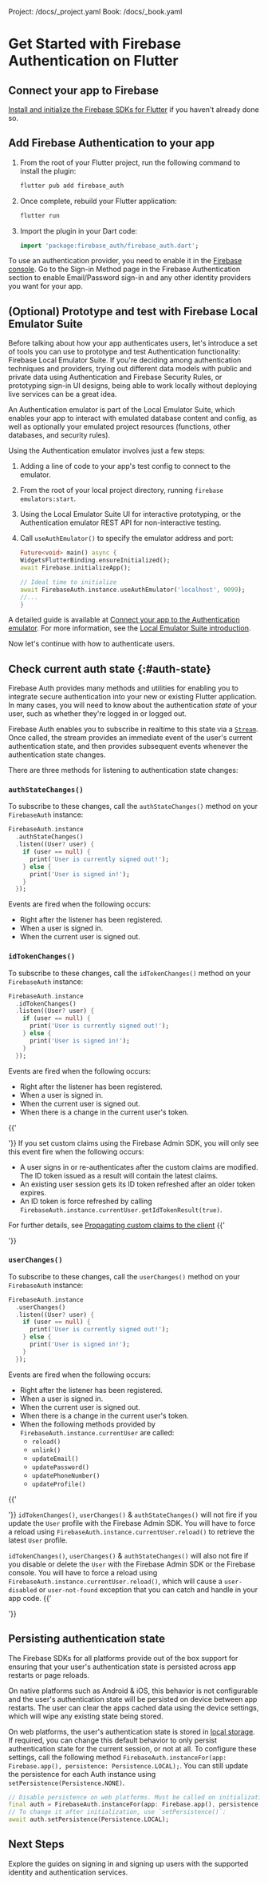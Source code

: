 Project: /docs/_project.yaml
Book: /docs/_book.yaml

<link rel="stylesheet" type="text/css" href="/styles/docs.css" />

# Get Started with Firebase Authentication on Flutter

## Connect your app to Firebase

[Install and initialize the Firebase SDKs for Flutter](/docs/flutter/setup) if you haven't already done
so.

## Add Firebase Authentication to your app

1.  From the root of your Flutter project, run the following command to install
    the plugin:

    ```bash
    flutter pub add firebase_auth
    ```

1.  Once complete, rebuild your Flutter application:

    ```bash
    flutter run
    ```

1.  Import the plugin in your Dart code:

    ```dart
    import 'package:firebase_auth/firebase_auth.dart';
    ```

To use an authentication provider, you need to enable it in the [Firebase console](https://console.firebase.google.com/).
Go to the Sign-in Method page in the Firebase Authentication section to enable
Email/Password sign-in and any other identity providers you want for your app.

## (Optional) Prototype and test with Firebase Local Emulator Suite

Before talking about how your app authenticates users, let's introduce a set of
tools you can use to prototype and test Authentication functionality:
Firebase Local Emulator Suite. If you're deciding among authentication techniques
and providers, trying out different data models with public and private data
using Authentication and Firebase Security Rules, or prototyping sign-in UI designs, being able to
work locally without deploying live services can be a great idea.

An Authentication emulator is part of the Local Emulator Suite, which
enables your app to interact with emulated database content and config, as
well as optionally your emulated project resources (functions, other databases,
and security rules).

Using the Authentication emulator involves just a few steps:

1.  Adding a line of code to your app's test config to connect to the emulator.

1.  From the root of your local project directory, running `firebase emulators:start`.

1.  Using the Local Emulator Suite UI for interactive prototyping, or the
    Authentication emulator REST API for non-interactive testing.

1.  Call `useAuthEmulator()` to specify the emulator address and port:

    ```dart
    Future<void> main() async {
    WidgetsFlutterBinding.ensureInitialized();
    await Firebase.initializeApp();

    // Ideal time to initialize
    await FirebaseAuth.instance.useAuthEmulator('localhost', 9099);
    //...
    }
    ```

A detailed guide is available at [Connect your app to the Authentication emulator](/docs/emulator-suite/connect_auth).
For more information, see the [Local Emulator Suite introduction](/docs/emulator-suite/).

Now let's continue with how to authenticate users.

## Check current auth state {:#auth-state}

Firebase Auth provides many methods and utilities for enabling you to integrate
secure authentication into your new or existing Flutter application. In many
cases, you will need to know about the authentication _state_ of your user,
such as whether they're logged in or logged out.

Firebase Auth enables you to subscribe in realtime to this state via a
[`Stream`](https://api.flutter.dev/flutter/dart-async/Stream-class.html).
Once called, the stream provides an immediate event of the user's current
authentication state, and then provides subsequent events whenever
the authentication state changes.

There are three methods for listening to authentication state changes:

### `authStateChanges()`

To subscribe to these changes, call the `authStateChanges()` method on your
`FirebaseAuth` instance:

```dart
FirebaseAuth.instance
  .authStateChanges()
  .listen((User? user) {
    if (user == null) {
      print('User is currently signed out!');
    } else {
      print('User is signed in!');
    }
  });
```

Events are fired when the following occurs:

- Right after the listener has been registered.
- When a user is signed in.
- When the current user is signed out.

### `idTokenChanges()`

To subscribe to these changes, call the `idTokenChanges()` method on your
`FirebaseAuth` instance:

```dart
FirebaseAuth.instance
  .idTokenChanges()
  .listen((User? user) {
    if (user == null) {
      print('User is currently signed out!');
    } else {
      print('User is signed in!');
    }
  });
```

Events are fired when the following occurs:

- Right after the listener has been registered.
- When a user is signed in.
- When the current user is signed out.
- When there is a change in the current user's token.

{{'<aside>'}}
If you set custom claims using the Firebase Admin SDK,
you will only see this event fire when the following occurs:

- A user signs in or re-authenticates after the custom claims are modified. The
  ID token issued as a result will contain the latest claims.
- An existing user session gets its ID token refreshed after an older token expires.
- An ID token is force refreshed by calling `FirebaseAuth.instance.currentUser.getIdTokenResult(true)`.

For further details, see [Propagating custom claims to the client](/docs/auth/admin/custom-claims#propagate_custom_claims_to_the_client)
  {{'</aside>'}}


### `userChanges()`

To subscribe to these changes, call the `userChanges()` method on your
`FirebaseAuth` instance:

```dart
FirebaseAuth.instance
  .userChanges()
  .listen((User? user) {
    if (user == null) {
      print('User is currently signed out!');
    } else {
      print('User is signed in!');
    }
  });
```

Events are fired when the following occurs:

- Right after the listener has been registered.
- When a user is signed in.
- When the current user is signed out.
- When there is a change in the current user's token.
- When the following methods provided by `FirebaseAuth.instance.currentUser` are called:
    * `reload()`
    * `unlink()`
    * `updateEmail()`
    * `updatePassword()`
    * `updatePhoneNumber()`
    * `updateProfile()`

{{'<aside>'}}
`idTokenChanges()`, `userChanges()` & `authStateChanges()` will not fire if you
update the `User` profile with the Firebase Admin SDK. You will have to force a
reload using `FirebaseAuth.instance.currentUser.reload()` to retrieve the latest
`User` profile.

`idTokenChanges()`, `userChanges()` & `authStateChanges()` will also not fire
if you disable or delete the `User` with the Firebase Admin SDK or the Firebase
console. You will have to force a reload using
`FirebaseAuth.instance.currentUser.reload()`, which will cause a `user-disabled`
or `user-not-found` exception that you can catch and handle in your app code.
{{'</aside>'}}


## Persisting authentication state

The Firebase SDKs for all platforms provide out of the box support for ensuring
that your user's authentication state is persisted across app restarts or page
reloads.

On native platforms such as Android & iOS, this behavior is not configurable
and the user's authentication state will be persisted on device between app
restarts. The user can clear the apps cached data using the device settings,
which will wipe any existing state being stored.

On web platforms, the user's authentication state is stored in
[local storage](https://developer.mozilla.org/en-US/docs/Web/API/Window/localStorage).
If required, you can change this default behavior to only persist
authentication state for the current session, or not at all. To configure these
settings, call the following method `FirebaseAuth.instanceFor(app: Firebase.app(), persistence: Persistence.LOCAL);`.
You can still update the persistence for each Auth instance using `setPersistence(Persistence.NONE)`.

```dart
// Disable persistence on web platforms. Must be called on initialization:
final auth = FirebaseAuth.instanceFor(app: Firebase.app(), persistence: Persistence.NONE);
// To change it after initialization, use `setPersistence()`:
await auth.setPersistence(Persistence.LOCAL);
```

## Next Steps

Explore the guides on signing in and signing up users with the supported
identity and authentication services.
